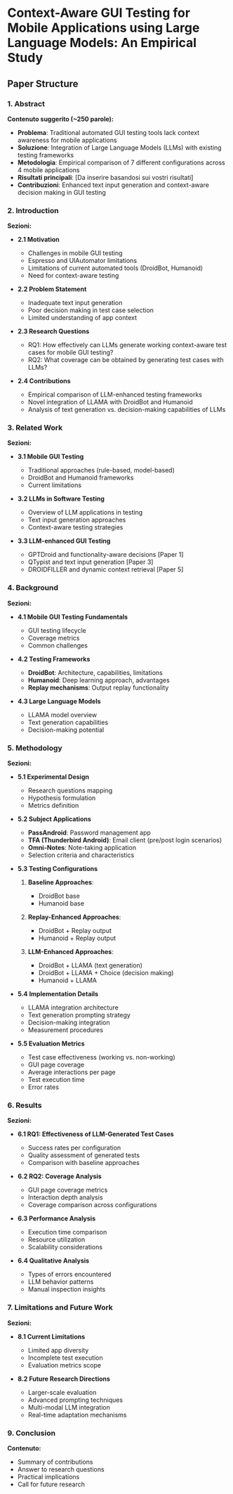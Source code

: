 # Context-Aware GUI Testing for Mobile Applications using Large Language Models: An Empirical Study

## Paper Structure

### 1. Abstract
**Contenuto suggerito (~250 parole):**
- **Problema**: Traditional automated GUI testing tools lack context awareness for mobile applications
- **Soluzione**: Integration of Large Language Models (LLMs) with existing testing frameworks
- **Metodologia**: Empirical comparison of 7 different configurations across 4 mobile applications
- **Risultati principali**: [Da inserire basandosi sui vostri risultati]
- **Contribuzioni**: Enhanced text input generation and context-aware decision making in GUI testing

### 2. Introduction
**Sezioni:**
- **2.1 Motivation**
  - Challenges in mobile GUI testing
  - Espresso and UIAutomator limitations
  - Limitations of current automated tools (DroidBot, Humanoid)
  - Need for context-aware testing

- **2.2 Problem Statement**
  - Inadequate text input generation
  - Poor decision making in test case selection
  - Limited understanding of app context

- **2.3 Research Questions**
  - RQ1: How effectively can LLMs generate working context-aware test cases for mobile GUI testing?
  - RQ2: What coverage can be obtained by generating test cases with LLMs?

- **2.4 Contributions**
  - Empirical comparison of LLM-enhanced testing frameworks
  - Novel integration of LLAMA with DroidBot and Humanoid
  - Analysis of text generation vs. decision-making capabilities of LLMs

### 3. Related Work

**Sezioni:**

- **3.1 Mobile GUI Testing**
  - Traditional approaches (rule-based, model-based)
  - DroidBot and Humanoid frameworks
  - Current limitations

- **3.2 LLMs in Software Testing**
  - Overview of LLM applications in testing
  - Text input generation approaches
  - Context-aware testing strategies

- **3.3 LLM-enhanced GUI Testing**
  - GPTDroid and functionality-aware decisions [Paper 1]
  - QTypist and text input generation [Paper 3]
  - DROIDFILLER and dynamic context retrieval [Paper 5]

### 4. Background

**Sezioni:**

- **4.1 Mobile GUI Testing Fundamentals**
  - GUI testing lifecycle
  - Coverage metrics
  - Common challenges

- **4.2 Testing Frameworks**
  - **DroidBot**: Architecture, capabilities, limitations
  - **Humanoid**: Deep learning approach, advantages
  - **Replay mechanisms**: Output replay functionality

- **4.3 Large Language Models**
  - LLAMA model overview
  - Text generation capabilities
  - Decision-making potential

### 5. Methodology

**Sezioni:**

- **5.1 Experimental Design**
  - Research questions mapping
  - Hypothesis formulation
  - Metrics definition

- **5.2 Subject Applications**
  - **PassAndroid**: Password management app
  - **TFA (Thunderbird Android)**: Email client (pre/post login scenarios)
  - **Omni-Notes**: Note-taking application
  - Selection criteria and characteristics

- **5.3 Testing Configurations**
  1. **Baseline Approaches**:
     - DroidBot base
     - Humanoid base
  
  2. **Replay-Enhanced Approaches**:
     - DroidBot + Replay output
     - Humanoid + Replay output
  
  3. **LLM-Enhanced Approaches**:
     - DroidBot + LLAMA (text generation)
     - DroidBot + LLAMA + Choice (decision making)
     - Humanoid + LLAMA

- **5.4 Implementation Details**
  - LLAMA integration architecture
  - Text generation prompting strategy
  - Decision-making integration
  - Measurement procedures

- **5.5 Evaluation Metrics**
  - Test case effectiveness (working vs. non-working)
  - GUI page coverage
  - Average interactions per page
  - Test execution time
  - Error rates

### 6. Results

**Sezioni:**

- **6.1 RQ1: Effectiveness of LLM-Generated Test Cases**
  - Success rates per configuration
  - Quality assessment of generated tests
  - Comparison with baseline approaches

- **6.2 RQ2: Coverage Analysis**
  - GUI page coverage metrics
  - Interaction depth analysis
  - Coverage comparison across configurations

- **6.3 Performance Analysis**
  - Execution time comparison
  - Resource utilization
  - Scalability considerations

- **6.4 Qualitative Analysis**
  - Types of errors encountered
  - LLM behavior patterns
  - Manual inspection insights


### 7. Limitations and Future Work

**Sezioni:**

- **8.1 Current Limitations**
  - Limited app diversity
  - Incomplete test execution
  - Evaluation metrics scope

- **8.2 Future Research Directions**
  - Larger-scale evaluation
  - Advanced prompting techniques
  - Multi-modal LLM integration
  - Real-time adaptation mechanisms

### 9. Conclusion

**Contenuto:**
- Summary of contributions
- Answer to research questions
- Practical implications
- Call for future research

